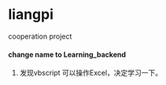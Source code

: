 # liangpi
cooperation project

#### change name to Learning_backend

1. 发现vbscript 可以操作Excel，决定学习一下。
